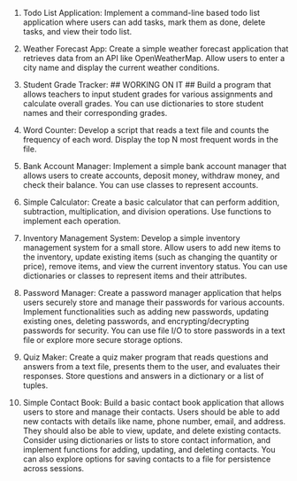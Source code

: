 1. Todo List Application:
    Implement a command-line based todo list application where users can add tasks, mark them as done, delete tasks, and view their todo list.

2. Weather Forecast App:
    Create a simple weather forecast application that retrieves data from an API like OpenWeatherMap. Allow users to enter a city name and display the current weather conditions.

3. Student Grade Tracker:  ## WORKING ON IT ##
    Build a program that allows teachers to input student grades for various assignments and calculate overall grades. You can use dictionaries to store student names and their corresponding grades.

4. Word Counter:
    Develop a script that reads a text file and counts the frequency of each word. Display the top N most frequent words in the file.

5. Bank Account Manager:
    Implement a simple bank account manager that allows users to create accounts, deposit money, withdraw money, and check their balance. You can use classes to represent accounts.

6. Simple Calculator:
    Create a basic calculator that can perform addition, subtraction, multiplication, and division operations. Use functions to implement each operation.

7. Inventory Management System:
    Develop a simple inventory management system for a small store. Allow users to add new items to the inventory, update existing items (such as changing the quantity or price), remove items, and view the current inventory status. You can use dictionaries or classes to represent items and their attributes.

8. Password Manager:
    Create a password manager application that helps users securely store and manage their passwords for various accounts. Implement functionalities such as adding new passwords, updating existing ones, deleting passwords, and encrypting/decrypting passwords for security. You can use file I/O to store passwords in a text file or explore more secure storage options.

9. Quiz Maker:
    Create a quiz maker program that reads questions and answers from a text file, presents them to the user, and evaluates their responses. Store questions and answers in a dictionary or a list of tuples.

10. Simple Contact Book:
    Build a basic contact book application that allows users to store and manage their contacts. Users should be able to add new contacts with details like name, phone number, email, and address. They should also be able to view, update, and delete existing contacts. Consider using dictionaries or lists to store contact information, and implement functions for adding, updating, and deleting contacts. You can also explore options for saving contacts to a file for persistence across sessions.